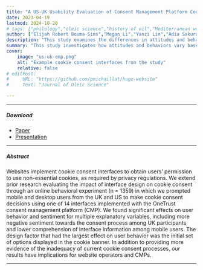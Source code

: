 ```yaml
---
title: "A US-UK Usability Evaluation of Consent Management Platform Cookie Consent Interface Design on Desktop and Mobile" 
date: 2023-04-19
lastmod: 2024-10-20
# tags: ["philology","oleic science","history of oil","Mediterranean world"]
author: ["Elijah Robert Bouma-Sims","Megan Li","Yanzi Lin","Adia Sakura-Lemessy","Alexandra Nisenoff","Ellie Young","Eleanor Birrell","Lorrie Faith Cranor","Hana Habib"]
description: "This study examines the differences in attitudes and behavior towards cookie consent interfaces between the United Kingdom (UK) and United States (US) as well as between mobile phone users and users of other devices.  Published in CHI '23: Proceedings of the 2023 CHI Conference on Human Factors in Computing Systems." 
summary: "This study investigates how attitudes and behaviors vary based on key elements of CMP(Consent Management Platform)-implemented cookie banner design, including banner prominence, the location of cookie category definitions, and the initial cookie options displayed. The analysis compares differences between users in the United Kingdom (UK) and the United States (US), as well as between mobile phone users and users of other devices." 
cover:
    image: "us-uk-cmp.png"
    alt: "Example cookie consent interfaces from the study"
    relative: false
# editPost:
#     URL: "https://github.com/pmichaillat/hugo-website"
#     Text: "Journal of Oleic Science"

---
```


---

##### Download
+ [Paper](https://dl.acm.org/doi/full/10.1145/3544548.3580725)
+ [Presentation](https://www.cylab.cmu.edu/news/2023/05/04-cookie-consent-banners.html)
<!-- + [Papers](paper1.pdf)
+ [Online appendix](appendix1.pdf)
+ [Code and data](https://github.com/pmichaillat/feru) -->

---

##### Abstract

Websites implement cookie consent interfaces to obtain users’ permission to use non-essential cookies, as required by privacy regulations. We extend prior research evaluating the impact of interface design on cookie consent through an online behavioral experiment (n = 1359) in which we prompted mobile and desktop users from the UK and US to make cookie consent decisions using one of 14 interfaces implemented with the OneTrust consent management platform (CMP). We found significant effects on user behavior and sentiment for multiple explanatory variables, including more negative sentiment towards the consent process among UK participants and lower comprehension of interface information among mobile users. The design factor that had the largest effect on user behavior was the initial set of options displayed in the cookie banner. In addition to providing more evidence of the inadequacy of current cookie consent processes, our results have implications for website operators and CMPs.

---

<!-- ##### Figure 6: Some Uses For Olive Oil

![](paper1.png)

---

##### Citation

Unterholzer, Detlev A., and  Moritz-Maria von Igelfeld. 2013. "Unusual Uses For Olive Oil." *Journal of Oleic Science* 34 (1): 449–489. http://www.alexandermccallsmith.com/book/unusual-uses-for-olive-oil.

```BibTeX
@article{UI13,
author = {Detlev A. Unterholzer and Moritz-Maria von Igelfeld},
year = {2013},
title ={Unusual Uses For Olive Oil},
journal = {Journal of Oleic Science},
volume = {34},
number = {1},
pages = {449--489},
url = {http://www.alexandermccallsmith.com/book/unusual-uses-for-olive-oil}}
```

---

##### Related material

+ [Presentation slides](presentation1.pdf)
+ [Summary of the paper](https://www.penguinrandomhouse.com/books/110403/unusual-uses-for-olive-oil-by-alexander-mccall-smith/) -->
